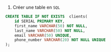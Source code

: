 1. Créer une table en `SQL`

```sql
CREATE TABLE IF NOT EXISTS  clients(
    id SERIAL PRIMARY KEY,
    first_name VARCHAR(50) NOT NULL,
    last_name VARCHAR(50) NOT NULL,
    email VARCHAR(50) UNIQUE,
    phone_number VARCHAR(20) NOT NULL UNIQUE
);
```
